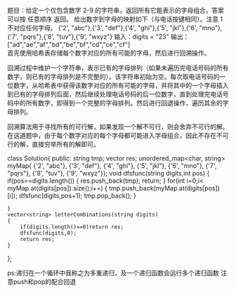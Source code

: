 题目：给定一个仅包含数字 2-9 的字符串，返回所有它能表示的字母组合。答案可以按 任意顺序 返回。
给出数字到字母的映射如下（与电话按键相同）。注意 1 不对应任何字母。
{'2', "abc"},{'3', "def"},{'4', "ghi"},{'5', "jkl"},{'6', "mno"},
{'7', "pqrs"},{'8', "tuv"},{'9', "wxyz"}
输入：digits = "23"
输出：["ad","ae","af","bd","be","bf","cd","ce","cf"]     
首先使用哈希表存储每个数字对应的所有可能的字母，然后进行回溯操作。

回溯过程中维护一个字符串，表示已有的字母排列（如果未遍历完电话号码的所有数字，则已有的字母排列是不完整的）。该字符串初始为空。每次取电话号码的一位数字，从哈希表中获得该数字对应的所有可能的字母，并将其中的一个字母插入到已有的字母排列后面，然后继续处理电话号码的后一位数字，直到处理完电话号码中的所有数字，即得到一个完整的字母排列。然后进行回退操作，遍历其余的字母排列。

回溯算法用于寻找所有的可行解，如果发现一个解不可行，则会舍弃不可行的解。在这道题中，由于每个数字对应的每个字母都可能进入字母组合，因此不存在不可行的解，直接穷举所有的解即可。

class Solution{
public:
    string tmp;
    vector<string> res;
    unordered_map<char, string> myMap{
            {'2', "abc"},
            {'3', "def"},
            {'4', "ghi"},
            {'5', "jkl"},
            {'6', "mno"},
            {'7', "pqrs"},
            {'8', "tuv"},
            {'9', "wxyz"}};
    void dfsfunc(string digits,int pos)
    {
        if(pos==digits.length())
        {
            res.push_back(tmp);
            return;
        }
        for(int i=0;i< myMap.at(digits[pos]).size();i++)
        {
            tmp.push_back(myMap.at(digits[pos])[i]);
            dfsfunc(digits,pos+1);
            tmp.pop_back();
        }

    }
    vector<string> letterCombinations(string digits) 
    {
        if(digits.length()==0)return res;
        dfsfunc(digits,0);
        return res;
    }

};

ps:递归在一个循环中我称之为多重递归，及一个递归函数会运行多个递归函数
注意push和pop的配合回退








